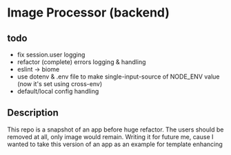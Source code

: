 # Image Processor (backend)

## todo

- fix session.user logging
- refactor (complete) errors logging & handling
- eslint -> biome
- use dotenv & .env file to make single-input-source of NODE_ENV value (now it's set using cross-env)
- default/local config handling

## Description

This repo is a snapshot of an app before huge refactor. The users should be removed at all, only image would remain. 
Writing it for future me, cause I wanted to take this version of an app as an example for template enhancing
